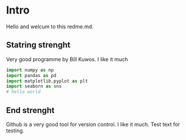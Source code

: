 # Intro
Hello and welcum to this redme.md.

## Statring strenght
Very good programme by Bill Kuwos. I like it much

```python
import numpy as np
import pandas as pd
import matplotlib.pyplot as plt
import seaborn as sns
# hello world
```

## End strenght
Github is a very good tool for version control. I like it much. Test text for testing.